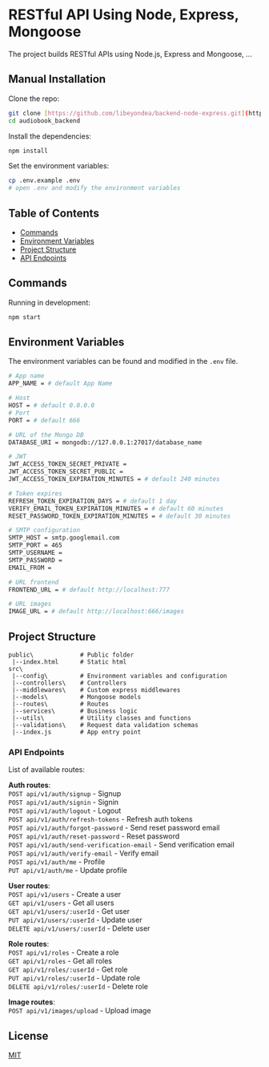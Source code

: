 # RESTful API Using Node, Express, Mongoose

The project builds RESTful APIs using Node.js, Express and Mongoose, ...

## Manual Installation

Clone the repo:

```bash
git clone [https://github.com/libeyondea/backend-node-express.git](https://github.com/rectifier796/audiobook_backend.git)
cd audiobook_backend
```

Install the dependencies:

```bash
npm install
```

Set the environment variables:

```bash
cp .env.example .env
# open .env and modify the environment variables
```


## Table of Contents

- [Commands](#commands)
- [Environment Variables](#environment-variables)
- [Project Structure](#project-structure)
- [API Endpoints](#api-endpoints)

## Commands

Running in development:

```bash
npm start
```

## Environment Variables

The environment variables can be found and modified in the `.env` file.

```bash
# App name
APP_NAME = # default App Name

# Host
HOST = # default 0.0.0.0
# Port
PORT = # default 666

# URL of the Mongo DB
DATABASE_URI = mongodb://127.0.0.1:27017/database_name

# JWT
JWT_ACCESS_TOKEN_SECRET_PRIVATE =
JWT_ACCESS_TOKEN_SECRET_PUBLIC =
JWT_ACCESS_TOKEN_EXPIRATION_MINUTES = # default 240 minutes

# Token expires
REFRESH_TOKEN_EXPIRATION_DAYS = # default 1 day
VERIFY_EMAIL_TOKEN_EXPIRATION_MINUTES = # default 60 minutes
RESET_PASSWORD_TOKEN_EXPIRATION_MINUTES = # default 30 minutes

# SMTP configuration
SMTP_HOST = smtp.googlemail.com
SMTP_PORT = 465
SMTP_USERNAME =
SMTP_PASSWORD =
EMAIL_FROM =

# URL frontend
FRONTEND_URL = # default http://localhost:777

# URL images
IMAGE_URL = # default http://localhost:666/images
```

## Project Structure

```
public\             # Public folder
 |--index.html      # Static html
src\
 |--config\         # Environment variables and configuration
 |--controllers\    # Controllers
 |--middlewares\    # Custom express middlewares
 |--models\         # Mongoose models
 |--routes\         # Routes
 |--services\       # Business logic
 |--utils\          # Utility classes and functions
 |--validations\    # Request data validation schemas
 |--index.js        # App entry point
```

### API Endpoints

List of available routes:

**Auth routes**:\
`POST api/v1/auth/signup` - Signup\
`POST api/v1/auth/signin` - Signin\
`POST api/v1/auth/logout` - Logout\
`POST api/v1/auth/refresh-tokens` - Refresh auth tokens\
`POST api/v1/auth/forgot-password` - Send reset password email\
`POST api/v1/auth/reset-password` - Reset password\
`POST api/v1/auth/send-verification-email` - Send verification email\
`POST api/v1/auth/verify-email` - Verify email\
`POST api/v1/auth/me` - Profile\
`PUT api/v1/auth/me` - Update profile

**User routes**:\
`POST api/v1/users` - Create a user\
`GET api/v1/users` - Get all users\
`GET api/v1/users/:userId` - Get user\
`PUT api/v1/users/:userId` - Update user\
`DELETE api/v1/users/:userId` - Delete user

**Role routes**:\
`POST api/v1/roles` - Create a role\
`GET api/v1/roles` - Get all roles\
`GET api/v1/roles/:userId` - Get role\
`PUT api/v1/roles/:userId` - Update role\
`DELETE api/v1/roles/:userId` - Delete role

**Image routes**:\
`POST api/v1/images/upload` - Upload image

## License

[MIT](LICENSE)
